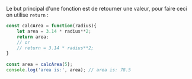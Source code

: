 Le but principal d'une fonction est de retourner une valeur, pour faire ceci on utilise `return` :
```js
const calcArea = function(radius){  
    let area = 3.14 * radius**2;  
    return area;  
    // or
    // return = 3.14 * radius**2;
}  
  
const area = calcArea(5);  
console.log('area is:', area); // area is: 78.5
```